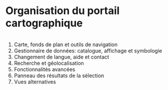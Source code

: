 # Organisation du portail cartographique
```{figure} _static/images/001_fr.png
```

1. Carte, fonds de plan et outils de navigation
2. Gestionnaire de données: catalogue, affichage et symbologie
3. Changement de langue, aide et contact
4. Recherche et géolocalisation
5. Fonctionnalités avancées
6. Panneau des résultats de la sélection
7. Vues alternatives
